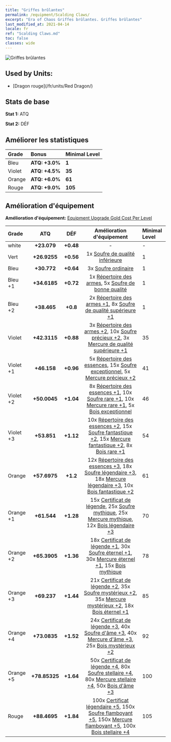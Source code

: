 ```yaml
---
title: "Griffes brûlantes"
permalink: /equipment/Scalding Claws/
excerpt: "Era of Chaos Griffes brûlantes. Griffes brûlantes"
last_modified_at: 2021-04-14
locale: fr
ref: "Scalding Claws.md"
toc: false
classes: wide
---
```


  ![Griffes brûlantes](/images/e/e_7083.png)

## Used by Units:

* [Dragon rouge](/fr/units/Red Dragon/) 


## Stats de base
 **Stat 1:** ATQ

 **Stat 2:** DÉF

## Améliorer les statistiques

  |     Grade    |   Bonus | Minimal Level | 
  |:-------------|:--------|:--------------| 
  | Bleu | **ATQ: +3.0%** | **1** | 
  | Violet | **ATQ: +4.5%** | **35** | 
  | Orange | **ATQ: +6.0%** | **61** | 
  | Rouge | **ATQ: +9.0%** | **105** | 


## Amélioration d'équipement
 **Amélioration d'équipement:** [Equipment Upgrade Gold Cost Per Level](/equipment/EquipmentUpgradeCostPerLevel/) 

  |          Grade      | ATQ | DÉF | Amélioration d'équipement | Minimal Level |
  |:--------------------|:---------:|:---------:|:----------------:|:--------------|
  | white | **+23.079** | **+0.48** | - | - |
  | Vert | **+26.9255** | **+0.56** | 1x [Soufre de qualité inférieure](/fr/Items/mat_3/) | 1 |
  | Bleu | **+30.772** | **+0.64** | 3x [Soufre ordinaire](/fr/Items/mat_9/) | 1 |
  | Bleu +1 | **+34.6185** | **+0.72** | 1x [Répertoire des armes](/fr/Items/mat_18/), 5x [Soufre de bonne qualité](/fr/Items/mat_15/) | 1 |
  | Bleu +2 | **+38.465** | **+0.8** | 2x [Répertoire des armes +1](/fr/Items/mat_25/), 8x [Soufre de qualité supérieure +1](/fr/Items/mat_22/) | 1 |
  | Violet | **+42.3115** | **+0.88** | 3x [Répertoire des armes +2](/fr/Items/mat_32/), 10x [Soufre précieux +2](/fr/Items/mat_29/), 3x [Mercure de qualité supérieure +1](/fr/Items/mat_21/) | 35 |
  | Violet +1 | **+46.158** | **+0.96** | 5x [Répertoire des essences](/fr/Items/mat_39/), 15x [Soufre exceptionnel](/fr/Items/mat_36/), 5x [Mercure précieux +2](/fr/Items/mat_28/) | 41 |
  | Violet +2 | **+50.0045** | **+1.04** | 8x [Répertoire des essences +1](/fr/Items/mat_46/), 10x [Soufre rare +1](/fr/Items/mat_43/), 10x [Mercure rare +1](/fr/Items/mat_42/), 5x [Bois exceptionnel](/fr/Items/mat_34/) | 46 |
  | Violet +3 | **+53.851** | **+1.12** | 10x [Répertoire des essences +2](/fr/Items/mat_53/), 15x [Soufre fantastique +2](/fr/Items/mat_50/), 15x [Mercure fantastique +2](/fr/Items/mat_49/), 8x [Bois rare +1](/fr/Items/mat_41/) | 54 |
  | Orange | **+57.6975** | **+1.2** | 12x [Répertoire des essences +3](/fr/Items/mat_60/), 18x [Soufre légendaire +3](/fr/Items/mat_57/), 18x [Mercure légendaire +3](/fr/Items/mat_56/), 10x [Bois fantastique +2](/fr/Items/mat_48/) | 61 |
  | Orange +1 | **+61.544** | **+1.28** | 15x [Certificat de légende](/fr/Items/mat_67/), 25x [Soufre mythique](/fr/Items/mat_64/), 25x [Mercure mythique](/fr/Items/mat_63/), 12x [Bois légendaire +3](/fr/Items/mat_55/) | 70 |
  | Orange +2 | **+65.3905** | **+1.36** | 18x [Certificat de légende +1](/fr/Items/mat_74/), 30x [Soufre éternel +1](/fr/Items/mat_71/), 30x [Mercure éternel +1](/fr/Items/mat_70/), 15x [Bois mythique](/fr/Items/mat_62/) | 78 |
  | Orange +3 | **+69.237** | **+1.44** | 21x [Certificat de légende +2](/fr/Items/mat_81/), 35x [Soufre mystérieux +2](/fr/Items/mat_78/), 35x [Mercure mystérieux +2](/fr/Items/mat_77/), 18x [Bois éternel +1](/fr/Items/mat_69/) | 85 |
  | Orange +4 | **+73.0835** | **+1.52** | 24x [Certificat de légende +3](/fr/Items/mat_88/), 40x [Soufre d'âme +3](/fr/Items/mat_85/), 40x [Mercure d'âme +3](/fr/Items/mat_84/), 25x [Bois mystérieux +2](/fr/Items/mat_76/) | 92 |
  | Orange +5 | **+78.85325** | **+1.64** | 50x [Certificat de légende +4](/fr/Items/mat_95/), 80x [Soufre stellaire +4](/fr/Items/mat_92/), 80x [Mercure stellaire +4](/fr/Items/mat_91/), 50x [Bois d'âme +3](/fr/Items/mat_83/) | 100 |
  | Rouge | **+88.4695** | **+1.84** | 100x [Certificat légendaire +5](/fr/Items/mat_102/), 150x [Soufre flamboyant +5](/fr/Items/mat_99/), 150x [Mercure flamboyant +5](/fr/Items/mat_98/), 100x [Bois stellaire +4](/fr/Items/mat_90/) | 105 |

